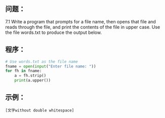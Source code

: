 ## 问题：
7.1 Write a program that prompts for a file name, then opens that file and reads through the file, and print the contents of the file in upper case. Use the file words.txt to produce the output below.

## 程序：
```python
# Use words.txt as the file name
fname = open(input("Enter file name: "))
for fh in fname:
    a = fh.strip()
    print(a.upper())
```

## 示例：

```Enter file name: words.txt
[文字without double whitespace]
```
